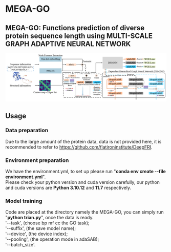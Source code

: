 # MEGA-GO
## MEGA-GO: Functions prediction of diverse protein sequence length using MULTI-SCALE GRAPH ADAPTIVE NEURAL NETWORK
![image](https://github.com/Cheliosoops/MEGA-GO/blob/main/model.png)
## Usage
### Data preparation
Due to the large amount of the protein data, data is not provided here, it is recommended to refer to https://github.com/flatironinstitute/DeepFRI.
### Environment preparation
We have the environment.yml, to set up please run "**conda env create --file environment.yml**". <br />
Please check your python version and cuda version carefully, our python and cuda versions are **Python 3.10.12** and **11.7** respectively.
### Model training
Code are placed at the directory namely the MEGA-GO, you can simply run "**python trian.py**", once the data is ready. <br />
'--task', (choose bp mf cc the GO task);<br />
'--suffix', (the save model name);<br />
'--device', (the device index);<br />
'--pooling', (the operation mode in adaSAB);<br />
'--batch_size'.<br />


